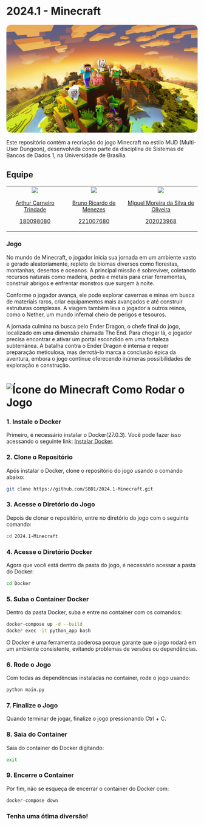 # 2024.1 - Minecraft

<div style="text-align:center">
    <img src= "assets/images/minecraft.jpg" alt="Ícone do Minecraft" style="border-radius: 12px;"/>
</div>

Este repositório contém a recriação do jogo Minecraft no estilo MUD (Multi-User Dungeon), desenvolvida como parte da disciplina de Sistemas de Bancos de Dados 1, na Universidade de Brasília. 

## Equipe

<table align="center">
  <tr>
    <td align="center">
      <a class="membro-equipe" href="https://github.com/trindadea">
        <img src="https://github.com/trindadea.png">
        <br>
        <p class="nome">Arthur Carneiro Trindade</p>
        <p class="matricula">180098080</p>
      </a>
    </td>
    <td align="center">
      <a class="membro-equipe" href="https://github.com/EhOBruno">
        <img src="https://github.com/EhOBruno.png">
        <br>
        <p class="nome">Bruno Ricardo de Menezes</p>
        <p class="matricula">221007680</p>
      </a>
    </td>
    <td align="center">
      <a class="membro-equipe" href="https://github.com/EhOMiguel">
        <img src="https://github.com/EhOMiguel.png">
        <br>
        <p class="nome">Miguel Moreira da Silva de Oliveira</p>
        <p class="matricula">202023968</p>
      </a>
    </td>
  </tr>
</table>

### Jogo

No mundo de Minecraft, o jogador inicia sua jornada em um ambiente vasto e gerado aleatoriamente, repleto de biomas diversos como florestas, montanhas, desertos e oceanos. A principal missão é sobreviver, coletando recursos naturais como madeira, pedra e metais para criar ferramentas, construir abrigos e enfrentar monstros que surgem à noite.

Conforme o jogador avança, ele pode explorar cavernas e minas em busca de materiais raros, criar equipamentos mais avançados e até construir estruturas complexas. A viagem também leva o jogador a outros reinos, como o Nether, um mundo infernal cheio de perigos e tesouros.

A jornada culmina na busca pelo Ender Dragon, o chefe final do jogo, localizado em uma dimensão chamada The End. Para chegar lá, o jogador precisa encontrar e ativar um portal escondido em uma fortaleza subterrânea. A batalha contra o Ender Dragon é intensa e requer preparação meticulosa, mas derrotá-lo marca a conclusão épica da aventura, embora o jogo continue oferecendo inúmeras possibilidades de exploração e construção.

# ![Ícone do Minecraft](link_para_ícone_do_minecraft) Como Rodar o Jogo



### 1. Instale o Docker

Primeiro, é necessário instalar o Docker(27.0.3). Você pode fazer isso acessando o seguinte link: [Instalar Docker](https://www.docker.com/get-started).

### 2. Clone o Repositório

Após instalar o Docker, clone o repositório do jogo usando o comando abaixo:

```bash
git clone https://github.com/SBD1/2024.1-Minecraft.git
```

### 3. Acesse o Diretório do Jogo

Depois de clonar o repositório, entre no diretório do jogo com o seguinte comando:

```bash
cd 2024.1-Minecraft
```

### 4. Acesse o Diretório Docker

Agora que você está dentro da pasta do jogo, é necessário acessar a pasta do Docker:

```bash
cd Docker
```

### 5. Suba o Container Docker
Dentro da pasta Docker, suba e entre no container com os comandos:

```bash
docker-compose up -d --build
docker exec -it python_app bash
```
O Docker é uma ferramenta poderosa porque garante que o jogo rodará em um ambiente consistente, evitando problemas de versões ou dependências.

### 6. Rode o Jogo

Com todas as dependências instaladas no container, rode o jogo usando:

```bash
python main.py
```

### 7. Finalize o Jogo

Quando terminar de jogar, finalize o jogo pressionando Ctrl + C.

### 8. Saia do Container

Saia do container do Docker digitando:

```bash
exit
```

### 9. Encerre o Container

Por fim, não se esqueça de encerrar o container do Docker com:

```bash
docker-compose down
```

### Tenha uma ótima diversão!
